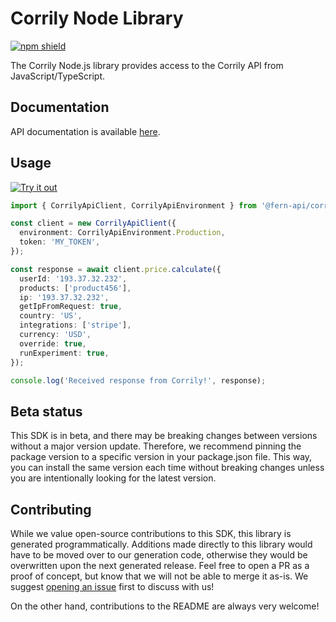 # Corrily Node Library

[![npm shield](https://img.shields.io/npm/v/@fern-api/corrily)](https://www.npmjs.com/package/@fern-api/corrily)

The Corrily Node.js library provides access to the Corrily API from JavaScript/TypeScript.

## Documentation

API documentation is available [here](https://docs.corrily.com/api-reference/calculate-price).

## Usage

[![Try it out](https://developer.stackblitz.com/img/open_in_stackblitz.svg)](https://stackblitz.com/edit/typescript-example-using-sdk-built-with-fern-zxpd4j?file=app.ts&view=editor)

```typescript
import { CorrilyApiClient, CorrilyApiEnvironment } from '@fern-api/corrily';

const client = new CorrilyApiClient({
  environment: CorrilyApiEnvironment.Production,
  token: 'MY_TOKEN',
});

const response = await client.price.calculate({
  userId: '193.37.32.232',
  products: ['product456'],
  ip: '193.37.32.232',
  getIpFromRequest: true,
  country: 'US',
  integrations: ['stripe'],
  currency: 'USD',
  override: true,
  runExperiment: true,
});

console.log('Received response from Corrily!', response);
```

## Beta status

This SDK is in beta, and there may be breaking changes between versions without a major version update. Therefore, we recommend pinning the package version to a specific version in your package.json file. This way, you can install the same version each time without breaking changes unless you are intentionally looking for the latest version.

## Contributing

While we value open-source contributions to this SDK, this library is generated programmatically. Additions made directly to this library would have to be moved over to our generation code, otherwise they would be overwritten upon the next generated release. Feel free to open a PR as a proof of concept, but know that we will not be able to merge it as-is. We suggest [opening an issue](https://github.com/fern-corrily/corrily-node/issues) first to discuss with us!

On the other hand, contributions to the README are always very welcome!
